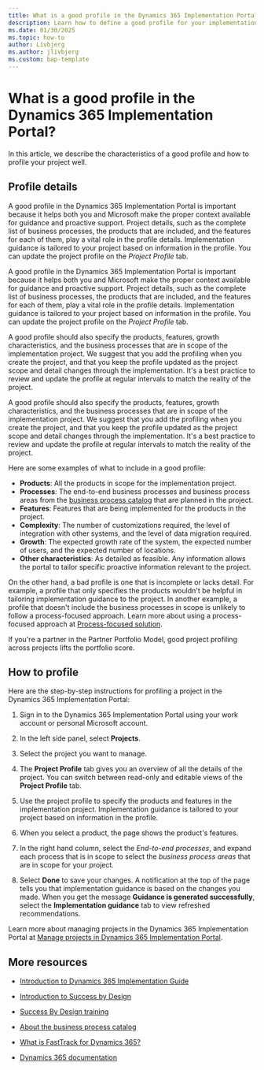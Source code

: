 ```yaml
---
title: What is a good profile in the Dynamics 365 Implementation Portal
description: Learn how to define a good profile for your implementation project in the Dynamics 365 Implementation Portal.
ms.date: 01/30/2025
ms.topic: how-to
author: Livbjerg
ms.author: jlivbjerg
ms.custom: bap-template
---
```


# What is a good profile in the Dynamics 365 Implementation Portal?

In this article, we describe the characteristics of a good profile and how to profile your project well.

## Profile details

A good profile in the Dynamics 365 Implementation Portal is important because it helps both you and Microsoft make the proper context available for guidance and proactive support. Project details, such as the complete list of business processes, the products that are included, and the features for each of them, play a vital role in the profile details. Implementation guidance is tailored to your project based on information in the profile. You can update the project profile on the *Project Profile* tab.  

A good profile in the Dynamics 365 Implementation Portal is important because it helps both you and Microsoft make the proper context available for guidance and proactive support. Project details, such as the complete list of business processes, the products that are included, and the features for each of them, play a vital role in the profile details. Implementation guidance is tailored to your project based on information in the profile. You can update the project profile on the *Project Profile* tab.  

A good profile should also specify the products, features, growth characteristics, and the business processes that are in scope of the implementation project. We suggest that you add the profiling when you create the project, and that you keep the profile updated as the project scope and detail changes through the implementation. It's a best practice to review and update the profile at regular intervals to match the reality of the project.  

A good profile should also specify the products, features, growth characteristics, and the business processes that are in scope of the implementation project. We suggest that you add the profiling when you create the project, and that you keep the profile updated as the project scope and detail changes through the implementation. It's a best practice to review and update the profile at regular intervals to match the reality of the project.  

Here are some examples of what to include in a good profile:

- **Products**: All the products in scope for the implementation project.  
- **Processes**: The end-to-end business processes and business process areas from the [business process catalog](../business-processes/about.md) that are planned in the project.  
- **Features**: Features that are being implemented for the products in the project.  
- **Complexity**: The number of customizations required, the level of integration with other systems, and the level of data migration required.  
- **Growth**: The expected growth rate of the system, the expected number of users, and the expected number of locations.  
- **Other characteristics**: As detailed as feasible. Any information allows the portal to tailor specific proactive information relevant to the project.  

On the other hand, a bad profile is one that is incomplete or lacks detail. For example, a profile that only specifies the products wouldn't be helpful in tailoring implementation guidance to the project. In another example, a profile that doesn't include the business processes in scope is unlikely to follow a process-focused approach. Learn more about using a process-focused approach at [Process-focused solution](../implementation-guide/process-focused-solution.md).  

If you're a partner in the Partner Portfolio Model, good project profiling across projects lifts the portfolio score.

## How to profile

Here are the step-by-step instructions for profiling a project in the Dynamics 365 Implementation Portal:

1. Sign in to the Dynamics 365 Implementation Portal using your work account or personal Microsoft account.

2. In the left side panel, select **Projects**.

3. Select the project you want to manage.

4. The **Project Profile** tab gives you an overview of all the details of the project. You can switch between read-only and editable views of the **Project Profile** tab.

5. Use the project profile to specify the products and features in the implementation project. Implementation guidance is tailored to your project based on information in the profile.  

6. When you select a product, the page shows the product's features.

7. In the right hand column, select the *End-to-end processes*, and expand each process that is in scope to select the *business process areas* that are in scope for your project.  

8. Select **Done** to save your changes. A notification at the top of the page tells you that implementation guidance is based on the changes you made. When you get the message **Guidance is generated successfully**, select the **Implementation guidance** tab to view refreshed recommendations.

Learn more about managing projects in the Dynamics 365 Implementation Portal at [Manage projects in Dynamics 365 Implementation Portal](manage-projects.md).  

## More resources

- [Introduction to Dynamics 365 Implementation Guide](../implementation-guide/introduction.md)  

- [Introduction to Success by Design](../implementation-guide/success-by-design.md)  

- [Success By Design training](/training/paths/use-success-design/)  

- [About the business process catalog](../business-processes/about.md)  

- [What is FastTrack for Dynamics 365?](../fasttrack/overview.md)  

- [Dynamics 365 documentation](/dynamics365/index)  
